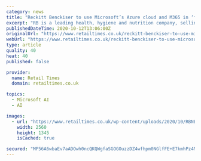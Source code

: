 ```yaml
---
category: news
title: "Reckitt Benckiser to use Microsoft’s Azure cloud and M365 in ‘factory of the future’ transformation"
excerpt: "RB is a leading health, hygiene and nutrition company, selling more than 20 million products across the world every day. Its brands are household names: Enfamil, Dettol, Lysol, Durex, Gaviscon, Air Wick,"
publishedDateTime: 2020-10-12T13:06:00Z
originalUrl: "https://www.retailtimes.co.uk/reckitt-benckiser-to-use-microsofts-azure-cloud-and-m365-in-factory-of-the-future-transformation/"
webUrl: "https://www.retailtimes.co.uk/reckitt-benckiser-to-use-microsofts-azure-cloud-and-m365-in-factory-of-the-future-transformation/"
type: article
quality: 40
heat: 40
published: false

provider:
  name: Retail Times
  domain: retailtimes.co.uk

topics:
  - Microsoft AI
  - AI

images:
  - url: "https://www.retailtimes.co.uk/wp-content/uploads/2020/10/RBNEW-scaled-1.jpg"
    width: 2560
    height: 1345
    isCached: true

secured: "MP56A6wbaEv7aADOwh0ncQKQWgfaSGOGOuzzDZ4wfhpm0NGlfFE+E7kmhPz4Moy1XN+/37AgqWkXDGryD/E6k90fEwD6LoVFd7nWSEW8suJB56OeYESfX/atRtOtBui+jAoWFl8yR1X+JS0hJZVZLT+mz5Kd6psXxgXyJE52MMRtbbTq13qgM3D/QX5Qw8DJdkkWq6nD5c0tpfOKgr/0oOJDorkeOq2kb/j4Oa/khw1/JAx5Nn9sfovtl+L0/9NiHzloM7P6vDKA9cFOlZbjoGyAbieBhF3MK+wBuC/FyHspoT/8QHdW679Tp2WAe5VFpL6POqrDC926kADID/qqfWolM0+0GwkhEM4wMDxgY7E=;cl524M+OO94HSVjn5sl8Jg=="
---
```


